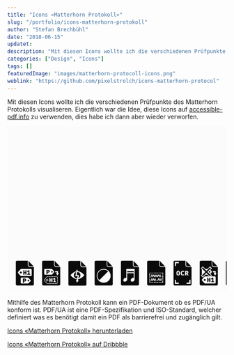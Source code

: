 ```yaml
---
title: "Icons «Matterhorn Protokoll»"
slug: "/portfolio/icons-matterhorn-protokoll"
author: "Stefan Brechbühl"
date: "2018-06-15"
updatet:
description: "Mit diesen Icons wollte ich die verschiedenen Prüfpunkte des Matterhorn Protokolls visualiseren."
categories: ["Design", "Icons"]
tags: []
featuredImage: "images/matterhorn-protocoll-icons.png"
weblink: "https://github.com/pixelstrolch/icons-matterhorn-protocol"
---
```

Mit diesen Icons wollte ich die verschiedenen Prüfpunkte des Matterhorn Protokolls visualiseren. Eigentlich war die Idee, diese Icons auf [accessible-pdf.info](https://accessible-pdf.info/de/) zu verwenden, dies habe ich dann aber wieder verworfen.

![](images/icons-matterhorn-protocol.gif)

Mithilfe des Matterhorn Protokoll kann ein PDF-Dokument ob es PDF/UA konform ist. PDF/UA ist eine PDF-Spezifikation und ISO-Standard, welcher definiert was es benötigt damit ein PDF als barrierefrei und zugänglich gilt.

[Icons «Matterhorn Protokoll» herunterladen](https://github.com/pixelstrolch/icons-matterhorn-protocol)

[Icons «Matterhorn Protokoll» auf Dribbble](https://dribbble.com/shots/4710628-Icons-Matterhorn-Protocol)
